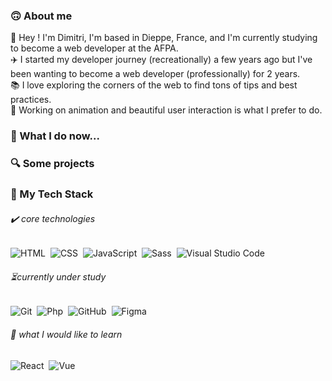 ### 🙃 About me
🙋 Hey ! I'm Dimitri, I'm based in Dieppe, France, and I'm currently studying to become a web developer at the AFPA.\
✈️ I started my developer journey (recreationally) a few years ago but I've been wanting to become a web developer (professionally) for 2 years.\
📚 I love exploring the corners of the web to find tons of tips and best practices.\
💖 Working on animation and beautiful user interaction is what I prefer to do.

### 💪 What I do now...

### 🔍 Some projects

### 🔧 My Tech Stack
###### ✔️ core technologies
![HTML](https://img.shields.io/badge/-HTML-E34F26?style=flat&logo=HTML5&logoColor=white)&nbsp;
![CSS](https://img.shields.io/badge/-CSS-1572B6?style=flat&logo=CSS3&logoColor=white)&nbsp;
![JavaScript](https://img.shields.io/badge/-JavaScript-F7DF1E?style=flat&logo=javascript&logoColor=white)&nbsp;
![Sass](https://img.shields.io/badge/-Sass-CC6699?style=flat&logo=Sass&logoColor=white)&nbsp;
![Visual Studio Code](https://img.shields.io/badge/-VSCode-5C2D91?style=flat&logo=visual-studio-code&logoColor=white)
###### ⏳currently under study
![Git](https://img.shields.io/badge/-Git-F05032?style=flat&logo=git&logoColor=white)&nbsp;
![Php](https://img.shields.io/badge/-PHP-777BB4?style=flat&logo=php&logoColor=white)&nbsp;
![GitHub](https://img.shields.io/badge/-GitHub-181717?style=flat&logo=github&logoColor=wh&nbsp;e)&nbsp;
![Figma](https://img.shields.io/badge/-Figma-F24E1E?style=flat&logo=figma&logoColor=white)
###### 👀 what I would like to learn
![React](https://img.shields.io/badge/-React-37BEFF?style=flat&logo=react&logoColor=white)&nbsp;
![Vue](https://img.shields.io/badge/-Vue-4FC08D?style=flat&logo=vue.js&logoColor=white)
